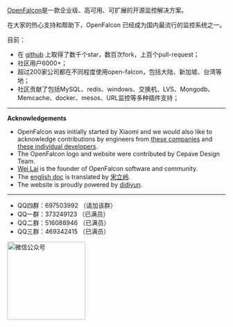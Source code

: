 <!-- toc -->

[OpenFalcon](http://open-falcon.com)是一款企业级、高可用、可扩展的开源监控解决方案。

在大家的热心支持和帮助下，OpenFalcon 已经成为国内最流行的监控系统之一。

目前：
- 在 [github](https://github.com/open-falcon/falcon-plus) 上取得了数千个star，数百次fork，上百个pull-request；
- 社区用户6000+；
- 超过200家公司都在不同程度使用open-falcon，包括大陆、新加坡、台湾等地；
- 社区贡献了包括MySQL、redis、windows、交换机、LVS、Mongodb、Memcache、docker、mesos、URL监控等多种插件支持；

-----
**Acknowledgements**

- OpenFalcon was initially started by Xiaomi and we would also like to acknowledge contributions by engineers from [these companies](./contributing.html) and [these individual developers](./contributing.html).
- The OpenFalcon logo and website were contributed by Cepave Design Team.
- [Wei Lai](https://github.com/laiwei) is the founder of OpenFalcon software and community. 
- The [english doc](http://book.open-falcon.com/en/index.html) is translated by [宋立岭](https://github.com/songliling).
- The website is proudly powered by [didiyun](http://www.didiyun.com).

-----
- QQ四群：697503992 （请加该群）
- QQ一群：373249123 （已满员）
- QQ二群：516088946 （已满员）
- QQ三群：469342415 （已满员）

<img src="image/OpenFalcon_wechat.jpg" width = "180" height = "180" alt="微信公众号" align=center />
